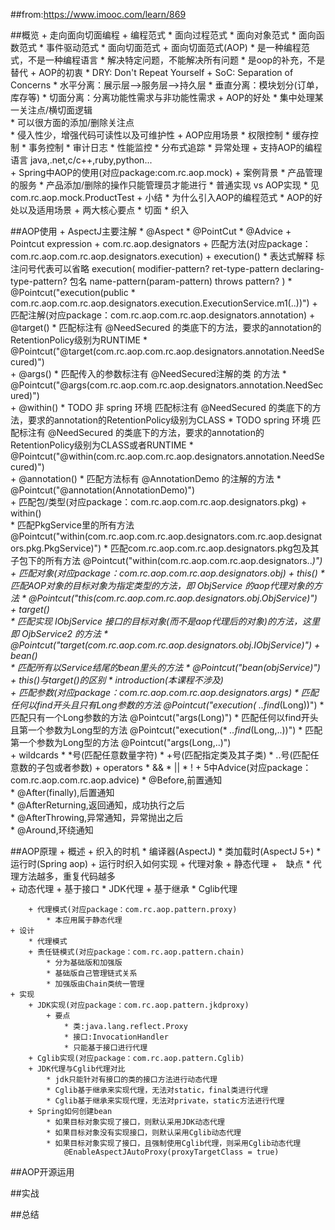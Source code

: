 ##from:https://www.imooc.com/learn/869

##概览
    + 走向面向切面编程
        + 编程范式
            * 面向过程范式
            * 面向对象范式
            * 面向函数范式
            * 事件驱动范式
            * 面向切面范式
        + 面向切面范式(AOP)
            * 是一种编程范式，不是一种编程语言
            * 解决特定问题，不能解决所有问题
            * 是oop的补充，不是替代
        + AOP的初衷
            * DRY: Don't Repeat Yourself
            + SoC: Separation of Concerns
                * 水平分离：展示层-->服务层-->持久层
                * 垂直分离：模块划分(订单，库存等)
                * 切面分离：分离功能性需求与非功能性需求
        + AOP的好处
            * 集中处理某一关注点/横切面逻辑                        
            * 可以很方面的添加/删除关注点                        
            * 侵入性少，增强代码可读性以及可维护性
        + AOP应用场景
            * 权限控制
            * 缓存控制
            * 事务控制
            * 审计日志
            * 性能监控
            * 分布式追踪
            * 异常处理
        + 支持AOP的编程语言
            java,.net,c/c++,ruby,python...    
    + Spring中AOP的使用(对应package:com.rc.aop.mock)
        + 案例背景
            * 产品管理的服务
            * 产品添加/删除的操作只能管理员才能进行
            * 普通实现 vs AOP实现
            * 见com.rc.aop.mock.ProductTest
    + 小结
        * 为什么引入AOP的编程范式
        * AOP的好处以及适用场景
        + 两大核心要点
            * 切面
            * 织入                                       

##AOP使用
    + AspectJ主要注解
        * @Aspect
        * @PointCut
        * @Advice
    + Pointcut expression
        + com.rc.aop.designators
            + 匹配方法(对应package：com.rc.aop.com.rc.aop.designators.execution)
                + execution()
                    * 表达式解释
                        标注问号代表可以省略
                        execution(
                                modifier-pattern?
                                ret-type-pattern
                                declaring-type-pattern? 包名
                                name-pattern(param-pattern)
                                throws pattern?
                        )
                    * @Pointcut("execution(public * com.rc.aop.com.rc.aop.designators.execution.ExecutionService.m1(..))")
            + 匹配注解(对应package：com.rc.aop.com.rc.aop.designators.annotation)
                + @target()
                    * 匹配标注有 @NeedSecured 的类底下的方法，要求的annotation的RetentionPolicy级别为RUNTIME
                    * @Pointcut("@target(com.rc.aop.com.rc.aop.designators.annotation.NeedSecured)")                
                + @args()
                    * 匹配传入的参数标注有 @NeedSecured注解的类 的方法
                    * @Pointcut("@args(com.rc.aop.com.rc.aop.designators.annotation.NeedSecured)")               
                + @within()
                    * TODO 非 spring 环境 匹配标注有 @NeedSecured 的类底下的方法，要求的annotation的RetentionPolicy级别为CLASS
                    * TODO spring 环境 匹配标注有 @NeedSecured 的类底下的方法，要求的annotation的RetentionPolicy级别为CLASS或者RUNTIME
                    * @Pointcut("@within(com.rc.aop.com.rc.aop.designators.annotation.NeedSecured)")               
                + @annotation()
                    * 匹配方法标有 @AnnotationDemo 的注解的方法
                    * @Pointcut("@annotation(AnnotationDemo)")                
            + 匹配包/类型(对应package：com.rc.aop.com.rc.aop.designators.pkg)
                + within()  
                    * 匹配PkgService里的所有方法
                        @Pointcut("within(com.rc.aop.com.rc.aop.designators.com.rc.aop.designators.pkg.PkgService)")
                    * 匹配com.rc.aop.com.rc.aop.designators.pkg包及其子包下的所有方法
                        @Pointcut("within(com.rc.aop.com.rc.aop.designators..*)")            
            + 匹配对象(对应package：com.rc.aop.com.rc.aop.designators.obj)
                + this()
                    * 匹配AOP对象的目标对象为指定类型的方法，即 ObjService 的aop代理对象的方法
                    * @Pointcut("this(com.rc.aop.com.rc.aop.designators.obj.ObjService)")              
                + target()                
                    * 匹配实现 IObjService 接口的目标对象(而不是aop代理后的对象)的方法，这里即 OjbService2 的方法
                    * @Pointcut("target(com.rc.aop.com.rc.aop.designators.obj.IObjService)")
                + bean()                
                    * 匹配所有以Service结尾的bean里头的方法
                    * @Pointcut("bean(objService)")   
                + this()与target()的区别
                    * introduction(本课程不涉及)                    
            + 匹配参数(对应package：com.rc.aop.com.rc.aop.designators.args) 
                * 匹配任何以find开头且只有Long参数的方法
                    @Pointcut("execution(* *..find*(Long))")
                * 匹配只有一个Long参数的方法
                    @Pointcut("args(Long)")
                * 匹配任何以find开头且第一个参数为Long型的方法
                    @Pointcut("execution(* *..find*(Long,..))")
                * 匹配第一个参数为Long型的方法
                    @Pointcut("args(Long,..)")           
        + wildcards
            * *号(匹配任意数量字符)
            * +号(匹配指定类及其子类)
            * ..号(匹配任意数的子包或者参数)
        + operators
            * &&
            * ||
            * !
    + 5中Advice(对应package：com.rc.aop.com.rc.aop.advice)
        * @Before,前置通知    
        * @After(finally),后置通知    
        * @AfterReturning,返回通知，成功执行之后    
        * @AfterThrowing,异常通知，异常抛出之后   
        * @Around,环绕通知    

##AOP原理
    + 概述
        + 织入的时机
            * 编译器(AspectJ)
            * 类加载时(AspectJ 5+)
            * 运行时(Spring aop)
        + 运行时织入如何实现
            + 代理对象
                + 静态代理
                    +　缺点
                        * 代理方法越多，重复代码越多    
                + 动态代理
                    + 基于接口
                        * JDK代理
                    + 基于继承
                        * Cglib代理
                    
        + 代理模式(对应package：com.rc.aop.pattern.proxy)
            * 本应用属于静态代理          
    + 设计
        * 代理模式
        + 责任链模式(对应package：com.rc.aop.pattern.chain)
            * 分为基础版和加强版
            * 基础版自己管理链式关系
            * 加强版由Chain类统一管理
    + 实现
        + JDK实现(对应package：com.rc.aop.pattern.jkdproxy)
            + 要点
                * 类:java.lang.reflect.Proxy
                * 接口:InvocationHandler 
                * 只能基于接口进行代理
        + Cglib实现(对应package：com.rc.aop.pattern.Cglib)
        + JDK代理与Cglib代理对比
            * jdk只能针对有接口的类的接口方法进行动态代理
            * Cglib基于继承来实现代理，无法对static，final类进行代理
            * Cglib基于继承来实现代理，无法对private，static方法进行代理
        + Spring如何创建bean  
            * 如果目标对象实现了接口，则默认采用JDK动态代理  
            * 如果目标对象没有实现接口，则默认采用Cglib动态代理  
            * 如果目标对象实现了接口，且强制使用Cglib代理，则采用Cglib动态代理  
                @EnableAspectJAutoProxy(proxyTargetClass = true)
##AOP开源运用

##实战

##总结